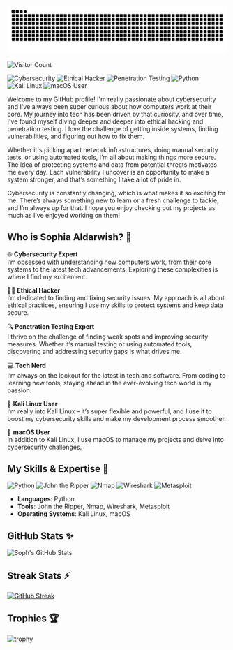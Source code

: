 ![snake gif](https://github.com/securesoph/securesoph/blob/output/github-contribution-grid-snake.svg)

![Visitor Count](https://komarev.com/ghpvc/?username=securesoph&color=red&style=plastic&label=Profile+Views)

![Cybersecurity](https://img.shields.io/badge/Cybersecurity-Expert-blue)
![Ethical Hacker](https://img.shields.io/badge/Ethical_Hacker-%F0%9F%92%AD-blue)
![Penetration Testing](https://img.shields.io/badge/Penetration_Testing-Expert-green)
![Python](https://img.shields.io/badge/Python-Language-yellow)
![Kali Linux](https://img.shields.io/badge/Kali_Linux-%F0%9F%90%A7-lightblue)
![macOS User](https://img.shields.io/badge/macOS-User-black)

Welcome to my GitHub profile! I'm really passionate about cybersecurity and I've always been super curious about how computers work at their core. My journey into tech has been driven by that curiosity, and over time, I've found myself diving deeper and deeper into ethical hacking and penetration testing. I love the challenge of getting inside systems, finding vulnerabilities, and figuring out how to fix them.

Whether it's picking apart network infrastructures, doing manual security tests, or using automated tools, I’m all about making things more secure. The idea of protecting systems and data from potential threats motivates me every day. Each vulnerability I uncover is an opportunity to make a system stronger, and that’s something I take a lot of pride in.

Cybersecurity is constantly changing, which is what makes it so exciting for me. There’s always something new to learn or a fresh challenge to tackle, and I’m always up for that. I hope you enjoy checking out my projects as much as I’ve enjoyed working on them!


## Who is Sophia Aldarwish? 🤔 

🌐 **Cybersecurity Expert**  
I’m obsessed with understanding how computers work, from their core systems to the latest tech advancements. Exploring these complexities is where I find my excitement.

🕵️‍♀️ **Ethical Hacker**  
I’m dedicated to finding and fixing security issues. My approach is all about ethical practices, ensuring I use my skills to protect systems and keep data secure.

🔍 **Penetration Testing Expert**  
I thrive on the challenge of finding weak spots and improving security measures. Whether it’s manual testing or using automated tools, discovering and addressing security gaps is what drives me.

💻 **Tech Nerd**  
I’m always on the lookout for the latest in tech and software. From coding to learning new tools, staying ahead in the ever-evolving tech world is my passion.

🐧 **Kali Linux User**  
I’m really into Kali Linux – it’s super flexible and powerful, and I use it to boost my cybersecurity skills and make my development process smoother.

🍏 **macOS User**  
In addition to Kali Linux, I use macOS to manage my projects and delve into cybersecurity challenges.

## My Skills & Expertise 🤪

![Python](https://img.shields.io/badge/Python-3.9-blue?logo=python)
![John the Ripper](https://img.shields.io/badge/John_the_Ripper-Tool-red)
![Nmap](https://img.shields.io/badge/Nmap-Tool-brightgreen)
![Wireshark](https://img.shields.io/badge/Wireshark-Tool-blue)
![Metasploit](https://img.shields.io/badge/Metasploit-Framework-orange)

- **Languages**: Python  
- **Tools**: John the Ripper, Nmap, Wireshark, Metasploit  
- **Operating Systems**: Kali Linux, macOS  

## GitHub Stats ✨

![Soph's GitHub Stats](https://github-readme-stats.vercel.app/api?username=securesoph&show_icons=true&theme=radical)

## Streak Stats ⚡️

[![GitHub Streak](https://streak-stats.demolab.com?user=securesoph&theme=radical)](https://git.io/streak-stats)

## Trophies 🏆

[![trophy](https://github-profile-trophy.vercel.app/?username=securesoph&theme=radical)](https://github.com/ryo-ma/github-profile-trophy)
